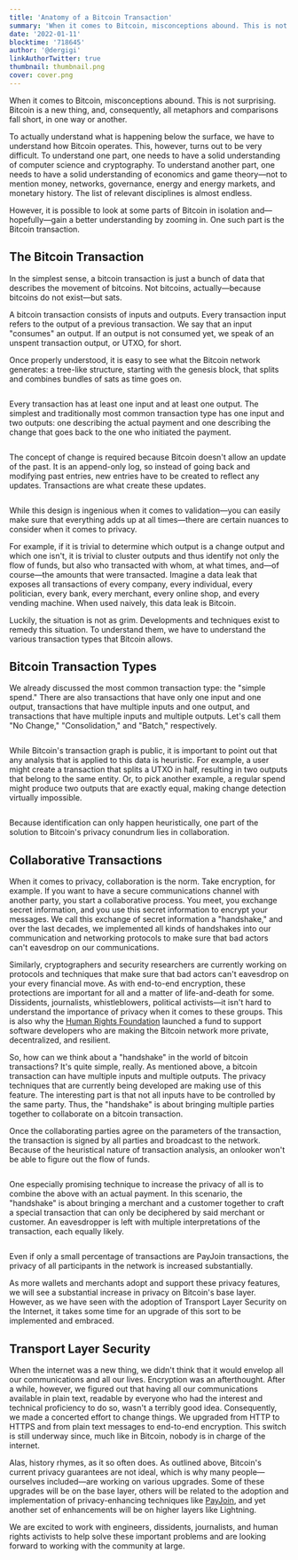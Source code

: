 ```yaml
---
title: 'Anatomy of a Bitcoin Transaction'
summary: 'When it comes to Bitcoin, misconceptions abound. This is not surprising. Bitcoin is a new thing, and, consequently, all metaphors and comparisons fall short, in one way or another.'
date: '2022-01-11'
blocktime: '718645'
author: '@dergigi'
linkAuthorTwitter: true
thumbnail: thumbnail.png
cover: cover.png
---
```


When it comes to Bitcoin, misconceptions abound. This is not surprising. Bitcoin is a new thing, and, consequently, all metaphors and comparisons fall short, in one way or another.

To actually understand what is happening below the surface, we have to understand how Bitcoin operates. This, however, turns out to be very difficult. To understand one part, one needs to have a solid understanding of computer science and cryptography. To understand another part, one needs to have a solid understanding of economics and game theory—not to mention money, networks, governance, energy and energy markets, and monetary history. The list of relevant disciplines is almost endless.

However, it is possible to look at some parts of Bitcoin in isolation and—hopefully—gain a better understanding by zooming in. One such part is the Bitcoin transaction.

## The Bitcoin Transaction

In the simplest sense, a bitcoin transaction is just a bunch of data that describes the movement of bitcoins. Not bitcoins, actually—because bitcoins do not exist—but sats.

A bitcoin transaction consists of inputs and outputs. Every transaction input refers to the output of a previous transaction. We say that an input "consumes" an output. If an output is not consumed yet, we speak of an unspent transaction output, or UTXO, for short.

Once properly understood, it is easy to see what the Bitcoin network generates: a tree-like structure, starting with the genesis block, that splits and combines bundles of sats as time goes on.

<Image postId="2022-01-11-anatomy-bitcoin-transaction" name="tx0.png" caption="Todo: Image Caption" />

Every transaction has at least one input and at least one output. The simplest and traditionally most common transaction type has one input and two outputs: one describing the actual payment and one describing the change that goes back to the one who initiated the payment.

<Image postId="2022-01-11-anatomy-bitcoin-transaction" name="tx1.png" caption="Todo: Image Caption" />

The concept of change is required because Bitcoin doesn't allow an update of the past. It is an append-only log, so instead of going back and modifying past entries, new entries have to be created to reflect any updates. Transactions are what create these updates.

<Image postId="2022-01-11-anatomy-bitcoin-transaction" name="tx2.png" caption="Todo: Image Caption" />

While this design is ingenious when it comes to validation—you can easily make sure that everything adds up at all times—there are certain nuances to consider when it comes to privacy.

For example, if it is trivial to determine which output is a change output and which one isn't, it is trivial to cluster outputs and thus identify not only the flow of funds, but also who transacted with whom, at what times, and—of course—the amounts that were transacted. Imagine a data leak that exposes all transactions of every company, every individual, every politician, every bank, every merchant, every online shop, and every vending machine. When used naively, this data leak is Bitcoin.

Luckily, the situation is not as grim. Developments and techniques exist to remedy this situation. To understand them, we have to understand the various transaction types that Bitcoin allows.

## Bitcoin Transaction Types

We already discussed the most common transaction type: the "simple spend." There are also transactions that have only one input and one output, transactions that have multiple inputs and one output, and transactions that have multiple inputs and multiple outputs. Let's call them "No Change," "Consolidation," and "Batch," respectively.

<Image postId="2022-01-11-anatomy-bitcoin-transaction" name="tx3.png" caption="Todo: Image Caption" />

While Bitcoin's transaction graph is public, it is important to point out that any analysis that is applied to this data is heuristic. For example, a user might create a transaction that splits a UTXO in half, resulting in two outputs that belong to the same entity. Or, to pick another example, a regular spend might produce two outputs that are exactly equal, making change detection virtually impossible.

<Image postId="2022-01-11-anatomy-bitcoin-transaction" name="tx4.png" caption="Todo: Image Caption" />

Because identification can only happen heuristically, one part of the solution to Bitcoin's privacy conundrum lies in collaboration.

## Collaborative Transactions

When it comes to privacy, collaboration is the norm. Take encryption, for example. If you want to have a secure communications channel with another party, you start a collaborative process. You meet, you exchange secret information, and you use this secret information to encrypt your messages. We call this exchange of secret information a "handshake," and over the last decades, we implemented all kinds of handshakes into our communication and networking protocols to make sure that bad actors can't eavesdrop on our communications.

Similarly, cryptographers and security researchers are currently working on protocols and techniques that make sure that bad actors can't eavesdrop on your every financial move. As with end-to-end encryption, these protections are important for all and a matter of life-and-death for some. Dissidents, journalists, whistleblowers, political activists—it isn't hard to understand the importance of privacy when it comes to these groups. This is also why the [Human Rights Foundation](https://hrf.org/devfund) launched a fund to support software developers who are making the Bitcoin network more private, decentralized, and resilient.

So, how can we think about a "handshake" in the world of bitcoin transactions? It's quite simple, really. As mentioned above, a bitcoin transaction can have multiple inputs and multiple outputs. The privacy techniques that are currently being developed are making use of this feature. The interesting part is that not all inputs have to be controlled by the same party. Thus, the "handshake" is about bringing multiple parties together to collaborate on a bitcoin transaction.

Once the collaborating parties agree on the parameters of the transaction, the transaction is signed by all parties and broadcast to the network. Because of the heuristical nature of transaction analysis, an onlooker won't be able to figure out the flow of funds.

<Image postId="2022-01-11-anatomy-bitcoin-transaction" name="tx5.png" caption="Todo: Image Caption" />

One especially promising technique to increase the privacy of all is to combine the above with an actual payment. In this scenario, the "handshake" is about bringing a merchant and a customer together to craft a special transaction that can only be deciphered by said merchant or customer. An eavesdropper is left with multiple interpretations of the transaction, each equally likely.

<Image postId="2022-01-11-anatomy-bitcoin-transaction" name="tx6.png" caption="Todo: Image Caption" />

Even if only a small percentage of transactions are PayJoin transactions, the privacy of all participants in the network is increased substantially.

As more wallets and merchants adopt and support these privacy features, we will see a substantial increase in privacy on Bitcoin's base layer. However, as we have seen with the adoption of Transport Layer Security on the Internet, it takes some time for an upgrade of this sort to be implemented and embraced.

## Transport Layer Security

When the internet was a new thing, we didn't think that it would envelop all our communications and all our lives. Encryption was an afterthought. After a while, however, we figured out that having all our communications available in plain text, readable by everyone who had the interest and technical proficiency to do so, wasn't a terribly good idea. Consequently, we made a concerted effort to change things. We upgraded from HTTP to HTTPS and from plain text messages to end-to-end encryption. This switch is still underway since, much like in Bitcoin, nobody is in charge of the internet.

Alas, history rhymes, as it so often does. As outlined above, Bitcoin's current privacy guarantees are not ideal, which is why many people—ourselves included—are working on various upgrades. Some of these upgrades will be on the base layer, others will be related to the adoption and implementation of privacy-enhancing techniques like [PayJoin](https://docs.btcpayserver.org/Payjoin/), and yet another set of enhancements will be on higher layers like Lightning.

We are excited to work with engineers, dissidents, journalists, and human rights activists to help solve these important problems and are looking forward to working with the community at large.
